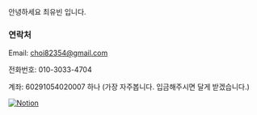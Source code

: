 안녕하세요 최유빈 입니다.

### 연락처

Email: choi82354@gmail.com

전화번호: 010-3033-4704

계좌: 60291054020007 하나 (가장 자주봅니다. 입금해주시면 달게 받겠습니다.)



<a href="https://www.notion.so/5a1f998ca5e54a4981c4b1b87cc11863" rel="nofollow"> <img alt="Notion" src="https://camo.githubusercontent.com/4979e45e10b9b975d406df3f809e7ae50d217cb8e7cde12d79b7986992ede2a8/68747470733a2f2f696d672e736869656c64732e696f2f62616467652f4e6f74696f6e2d3030303030302e7376673f267374796c653d666f722d7468652d6261646765266c6f676f3d4e6f74696f6e266c6f676f436f6c6f723d7768697465" data-canonical-src="https://img.shields.io/badge/Notion-000000.svg?&amp;style=for-the-badge&amp;logo=Notion&amp;logoColor=white" style="max-width: 100%;"></a>
